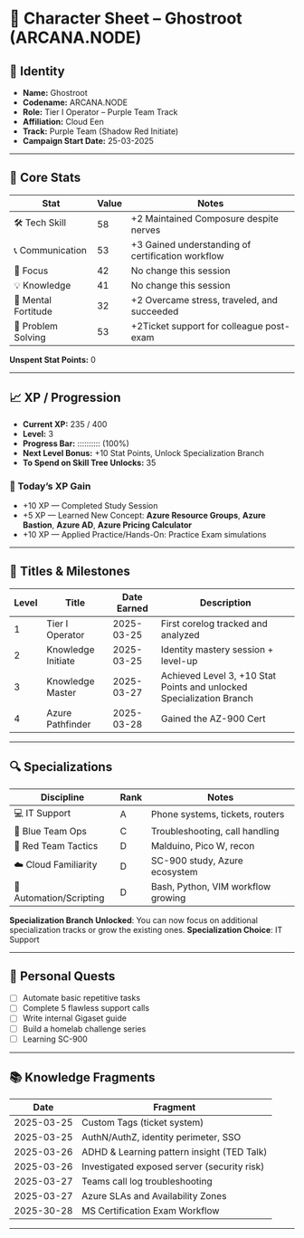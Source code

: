 # 🧾 Character Sheet – Ghostroot (ARCANA.NODE)

## 🪪 Identity
- **Name:** Ghostroot  
- **Codename:** ARCANA.NODE  
- **Role:** Tier I Operator – Purple Team Track  
- **Affiliation:** Cloud Een  
- **Track:** Purple Team (Shadow Red Initiate)  
- **Campaign Start Date:** 25-03-2025  

---

## 🧱 Core Stats

| Stat               | Value | Notes                                                    |
|--------------------|-------|----------------------------------------------------------|
| 🛠️ Tech Skill       | 58    | +2 Maintained Composure despite nerves |
| 📞 Communication    | 53    | +3 Gained understanding of certification workflow                |
| 🧠 Focus            | 42    | No change this session                      |
| 💡 Knowledge        | 41    | No change this session                                  |
| 🧘 Mental Fortitude | 32    | +2 Overcame stress, traveled, and succeeded                        |
| 🧩 Problem Solving  | 53    | +2Ticket support for colleague post-exam         |

**Unspent Stat Points:** 0

---

## 📈 XP / Progression

- **Current XP:** 235 / 400 
- **Level:** 3  
- **Progress Bar:** :::::::::: (100%)  
- **Next Level Bonus:** +10 Stat Points, Unlock Specialization Branch
- **To Spend on Skill Tree Unlocks:** 35  

### 🎯 Today’s XP Gain
- +10 XP — Completed Study Session  
- +5 XP — Learned New Concept: **Azure Resource Groups**, **Azure Bastion**, **Azure AD**, **Azure Pricing Calculator**  
- +10 XP — Applied Practice/Hands-On: Practice Exam simulations  

---

## 🏅 Titles & Milestones

| Level | Title              | Date Earned  | Description                           |
|-------|--------------------|--------------|---------------------------------------|
| 1     | Tier I Operator     | 2025-03-25   | First corelog tracked and analyzed    |
| 2     | Knowledge Initiate  | 2025-03-25   | Identity mastery session + level-up   |
| 3     | Knowledge Master    | 2025-03-27   | Achieved Level 3, +10 Stat Points and unlocked Specialization Branch |
| 4     | Azure Pathfinder    | 2025-03-28   | Gained the AZ-900 Cert |

---

## 🔍 Specializations

| Discipline             | Rank | Notes                                     |
|------------------------|------|-------------------------------------------|
| 💻 IT Support           | A    | Phone systems, tickets, routers           |
| 🔵 Blue Team Ops        | C    | Troubleshooting, call handling            |
| 🔴 Red Team Tactics     | D    | Malduino, Pico W, recon                   |
| ☁️ Cloud Familiarity    | D    | SC-900 study, Azure ecosystem             |
| 🧪 Automation/Scripting | D    | Bash, Python, VIM workflow growing        |

**Specialization Branch Unlocked**: You can now focus on additional specialization tracks or grow the existing ones.
**Specialization Choice**: IT Support

---

## 🎯 Personal Quests

- [ ] Automate basic repetitive tasks  
- [ ] Complete 5 flawless support calls  
- [ ] Write internal Gigaset guide  
- [ ] Build a homelab challenge series
- [ ] Learning SC-900  

---

## 📚 Knowledge Fragments

| Date       | Fragment                                      |
|------------|-----------------------------------------------|
| 2025-03-25 | Custom Tags (ticket system)                   |
| 2025-03-25 | AuthN/AuthZ, identity perimeter, SSO          |
| 2025-03-26 | ADHD & Learning pattern insight (TED Talk)    |
| 2025-03-26 | Investigated exposed server (security risk)   |
| 2025-03-27 | Teams call log troubleshooting                |
| 2025-03-27 | Azure SLAs and Availability Zones             |
| 2025-30-28 | MS Certification Exam Workflow                |

---
